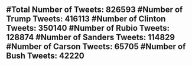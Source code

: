 #Total Number of Tweets: 826593 
#Number of Trump Tweets: 416113
#Number of Clinton Tweets: 350140
#Number of Rubio Tweets: 128874
#Number of Sanders Tweets: 114829
#Number of Carson Tweets: 65705
#Number of Bush Tweets: 42220
---
